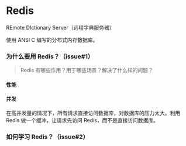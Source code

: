 # Redis

REmote DIctionary Server（远程字典服务器）

使用 ANSI C 编写的分布式内存数据库。


### 为什么要用 Redis？（issue#1）

> Redis 有哪些作用？用于哪些场景？解决了什么样的问题？

#### 性能

#### 并发

在高并发量的情况下，所有请求直接访问数据库，对数据库的压力太大。利用 Redis 做一个缓冲，让请求先访问 Redis，而不是直接访问数据库。







### 如何学习 Redis？（issue#2）